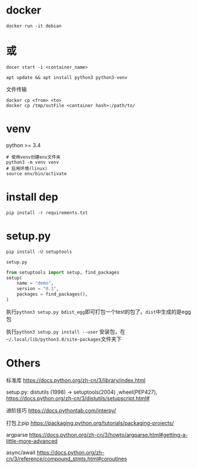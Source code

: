 # docker

`docker run -it debian`

# 或

`docer start -i <container_name>`

```
apt update && apt install python3 python3-venv
```

文件传输

```
docker cp <from> <to>
docker cp /tmp/outFile <container hash>:/path/to/
```

# venv 

python >= 3.4

```
# 使用venv创建env文件夹
python3 -m venv venv
# 启用环境(linux)
source env/bin/activate
```

# install dep

```
pip install -r requirements.txt
```

# setup.py

`pip install -U setuptools`

`setup.py`

```python
from setuptools import setup, find_packages
setup(
    name = "demo",
    version = "0.1",
    packages = find_packages(),
)
```

执行`python3 setup.py bdist_egg`即可打包一个test的包了。`dist`中生成的是egg包

执行`python3 setup.py install --user` 安装包，在`~/.local/lib/python3.8/site-packages`文件夹下

# Others

标准库 https://docs.python.org/zh-cn/3/library/index.html

setup.py: distutils (1998) -> setuptools(2004) ,wheel(PEP427), https://docs.python.org/zh-cn/3/distutils/setupscript.html#

进阶技巧 https://docs.pythontab.com/interpy/

打包上pip https://packaging.python.org/tutorials/packaging-projects/

argparse https://docs.python.org/zh-cn/3/howto/argparse.html#getting-a-little-more-advanced

async/await https://docs.python.org/zh-cn/3/reference/compound_stmts.html#coroutines


